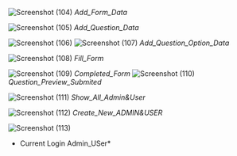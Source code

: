 ![Screenshot (104)](https://github.com/user-attachments/assets/2cfde50e-1ccd-4a55-9880-758a6e55ac32)
*Add_Form_Data*


![Screenshot (105)](https://github.com/user-attachments/assets/e4a6b557-6905-4859-ac23-940271c99a07)
*Add_Question_Data*


![Screenshot (106)](https://github.com/user-attachments/assets/fe619006-cf8b-482e-bcdf-72121b383ba3)
![Screenshot (107)](https://github.com/user-attachments/assets/7dccd37f-b99d-4538-8179-44089a250d77)
*Add_Question_Option_Data*



![Screenshot (108)](https://github.com/user-attachments/assets/d5c8a6ac-97e7-4a20-8c12-9d55579380c1)
*Fill_Form*


![Screenshot (109)](https://github.com/user-attachments/assets/c46d0149-7a55-4f4b-b53e-8ee567ca9864)
*Completed_Form*
![Screenshot (110)](https://github.com/user-attachments/assets/e5df6c03-6ff8-4c1a-ae5e-e8ee5210e763)
*Question_Preview_Submited*


![Screenshot (111)](https://github.com/user-attachments/assets/2ba0af4c-ad2f-4a64-a43f-faec1cbdaaec)
*Show_All_Admin&User*

![Screenshot (112)](https://github.com/user-attachments/assets/cbca8c8f-b39c-4187-b178-daabda211276)
*Create_New_ADMIN&USER*

![Screenshot (113)](https://github.com/user-attachments/assets/aa9b202b-1414-4918-957a-f4098b1276da)
* Current Login Admin_USer*
